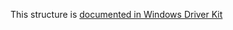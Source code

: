 This structure is [documented in Windows Driver Kit](https://learn.microsoft.com/en-us/windows-hardware/drivers/ddi/wdm/ns-wdm-_file_standard_information_ex)
